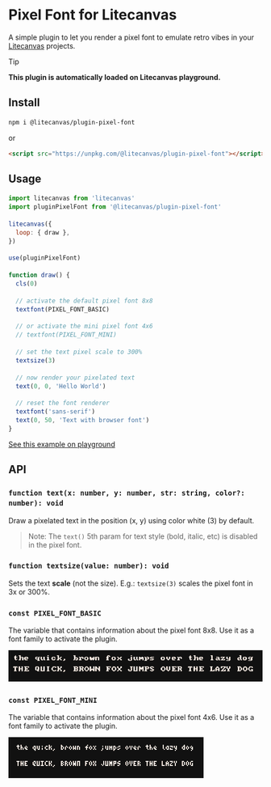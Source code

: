# Pixel Font for Litecanvas

A simple plugin to let you render a pixel font to emulate retro vibes in your [Litecanvas](https://github.com/litecanvas/game-engine) projects.

<!-- prettier-ignore -->
> [!TIP]
> **This plugin is automatically loaded on Litecanvas playground.**

## Install

```sh
npm i @litecanvas/plugin-pixel-font
```

or

```html
<script src="https://unpkg.com/@litecanvas/plugin-pixel-font"></script>
```

## Usage

```js
import litecanvas from 'litecanvas'
import pluginPixelFont from '@litecanvas/plugin-pixel-font'

litecanvas({
  loop: { draw },
})

use(pluginPixelFont)

function draw() {
  cls(0)

  // activate the default pixel font 8x8
  textfont(PIXEL_FONT_BASIC)

  // or activate the mini pixel font 4x6
  // textfont(PIXEL_FONT_MINI)

  // set the text pixel scale to 300%
  textsize(3)

  // now render your pixelated text
  text(0, 0, 'Hello World')

  // reset the font renderer
  textfont('sans-serif')
  text(0, 50, 'Text with browser font')
}
```

[See this example on playground](https://litecanvas.js.org?c=eJxtj8FqwzAMhu95Ct3iwEYL3UavW2lpYOsGK2y34sUKNbj2kJUmW%2Bm7z3YayKCggwSfvl8ymrGS9ii9OJ2LLKsbW7F2FhTJVhRwygAq48W0CE2oyQRkAI6SEXiPoLCWjWH41h0aqJ1lmHfzADJ2HEfxVn4un3er18129%2FT4Xi5CSNI4%2Bm86aKvHmrvuoQevmV7KTTmIPHISRA68%2FsVLemzFbKCsa4HQKiT4cQ31SSFbJfayIqY3ECpfozEOPhwZlQ8CwiEonde7kMav5l5af%2BuRdJ0XI%2BV9dG7jea3mPXyRawOUPIE7%2FwFzJ3ng)

## API

### `function text(x: number, y: number, str: string, color?: number): void`

Draw a pixelated text in the position (x, y) using color white (3) by default.

> Note: The `text()` 5th param for text style (bold, italic, etc) is disabled in the pixel font.

### `function textsize(value: number): void`

Sets the text **scale** (not the size). E.g.: `textsize(3)` scales the pixel font in 3x or 300%.

### `const PIXEL_FONT_BASIC`

The variable that contains information about the pixel font 8x8. Use it as a font family to activate the plugin.

![](images/font8x8.png)

### `const PIXEL_FONT_MINI`

The variable that contains information about the pixel font 4x6. Use it as a font family to activate the plugin.

![](images/font4x6.png)
